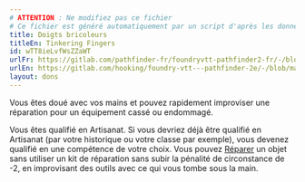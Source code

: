 ```yaml
---
# ATTENTION : Ne modifiez pas ce fichier
# Ce fichier est généré automatiquement par un script d'après les données du module Foundry VTT officiel et de sa traduction
title: Doigts bricoleurs
titleEn: Tinkering Fingers
id: wTT8ieLvfWsZZaWT
urlFr: https://gitlab.com/pathfinder-fr/foundryvtt-pathfinder2-fr/-/blob/master/data/feats/wTT8ieLvfWsZZaWT.htm
urlEn: https://gitlab.com/hooking/foundry-vtt---pathfinder-2e/-/blob/master/packs/data/feats.db/tinkering-fingers.json
layout: dons
---
```

Vous êtes doué avec vos mains et pouvez rapidement improviser une réparation pour un équipement cassé ou endommagé.

Vous êtes qualifié en Artisanat. Si vous devriez déjà être qualifié en Artisanat (par votre historique ou votre classe par exemple), vous devenez qualifié en une compétence de votre choix. Vous pouvez [Réparer](../actions/réparer.md) un objet sans utiliser un kit de réparation sans subir la pénalité de circonstance de -2, en improvisant des outils avec ce qui vous tombe sous la main.
